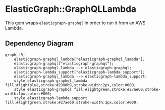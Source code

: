 # ElasticGraph::GraphQLLambda

This gem wraps `elasticgraph-graphql` in order to run it from an AWS Lambda.

## Dependency Diagram

```mermaid
graph LR;
    elasticgraph-graphql_lambda["elasticgraph-graphql_lambda"];
    elasticgraph-graphql["elasticgraph-graphql"];
    elasticgraph-graphql_lambda --> elasticgraph-graphql;
    elasticgraph-lambda_support["elasticgraph-lambda_support"];
    elasticgraph-graphql_lambda --> elasticgraph-lambda_support;
    style elasticgraph-graphql_lambda fill:#lightblue,stroke:#2980b9,stroke-width:2px,color:#000;
    style elasticgraph-graphql fill:#lightgreen,stroke:#27ae60,stroke-width:1px,color:#000;
    style elasticgraph-lambda_support fill:#lightgreen,stroke:#27ae60,stroke-width:1px,color:#000;
```
